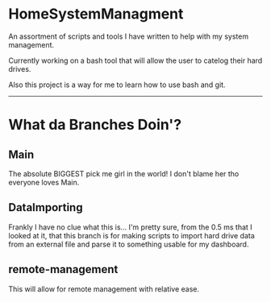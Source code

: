 # HomeSystemManagment
An assortment of scripts and tools I have written to help with my system management.

Currently working on a bash tool that will allow the user to catelog their hard drives.

Also this project is a way for me to learn how to use bash and git.

---
# What da Branches Doin'?
  ## Main
  The absolute BIGGEST pick me girl in the world! I don't blame her tho everyone loves Main.
  ## DataImporting
  Frankly I have no clue what this is...
    I'm pretty sure, from the 0.5 ms that I looked at it, that this branch is for making scripts to import hard drive data from an external
    file and parse it to something usable for my dashboard.
  ## remote-management
  This will allow for remote management with relative ease.
